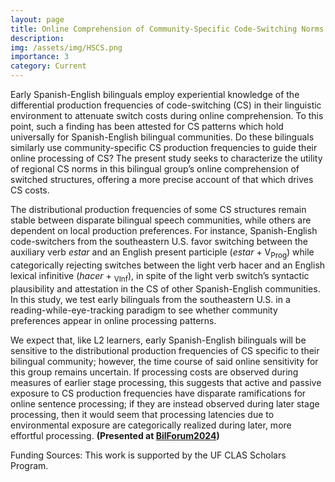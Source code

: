 ```yaml
---
layout: page
title: Online Comprehension of Community-Specific Code-Switching Norms in Spanish Heritage Speakers
description:
img: /assets/img/HSCS.png
importance: 3
category: Current
---
```

Early Spanish-English bilinguals employ experiential knowledge of the differential production frequencies of code-switching (CS) in their linguistic environment to attenuate switch costs during online comprehension. To this point, such a finding has been attested for CS patterns which hold universally for Spanish-English bilingual communities. Do these bilinguals similarly use community-specific CS production frequencies to guide their online processing of CS? The present study seeks to characterize the utility of regional CS norms in this bilingual group’s online comprehension of switched structures, offering a more precise account of that which drives CS costs.

The distributional production frequencies of some CS structures remain stable between disparate bilingual speech communities, while others are dependent on local production preferences. For instance, Spanish-English code-switchers from the southeastern U.S. favor switching between the auxiliary verb *estar* and an English present participle (*estar* + V<sub>Prog</sub>) while categorically rejecting switches between the light verb hacer and an English lexical infinitive (*hacer* + <sub>VInf</sub>), in spite of the light verb switch’s syntactic plausibility and attestation in the CS of other Spanish-English communities. In this study, we test early bilinguals from the southeastern U.S. in a reading-while-eye-tracking paradigm to see whether community preferences appear in online processing patterns.

We expect that, like L2 learners, early Spanish-English bilinguals will be sensitive to the distributional production frequencies of CS specific to their bilingual community; however, the time course of said online sensitivity for this group remains uncertain. If processing costs are observed during measures of earlier stage processing, this suggests that active and passive exposure to CS production frequencies have disparate ramifications for online sentence processing; if they are instead observed during later stage processing, then it would seem that processing latencies due to environmental exposure are categorically realized during later, more effortful processing. **(Presented at [BilForum2024](https://bilforum.hip.uic.edu/program/))**

Funding Sources: This work is supported by the UF CLAS Scholars Program.
